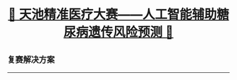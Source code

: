 [<h1 align = "center">:rocket: 天池精准医疗大赛——人工智能辅助糖尿病遗传风险预测 :facepunch:</h1>][1]

`复赛解决方案`
---
















---
[1]: https://tianchi.aliyun.com/competition/introduction.htm?spm=5176.100066.0.0.373c8ffa1BDBzh&raceId=231638
